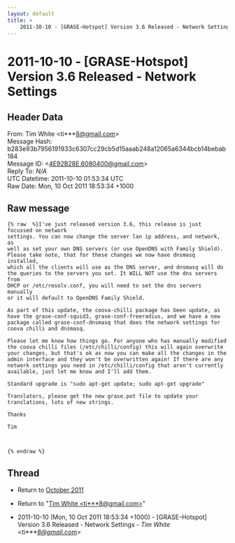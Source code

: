 ```yaml
---
layout: default
title: >
    2011-10-10 - [GRASE-Hotspot] Version 3.6 Released - Network Settings
---
```


# 2011-10-10 - [GRASE-Hotspot] Version 3.6 Released - Network Settings

## Header Data

From: Tim White \<ti***8@gmail.com\><br>
Message Hash: b283e93b7956191933c6307cc29cb5d15aaab248a12065a6344bcb14bebab184<br>
Message ID: \<4E92B28E.6080400@gmail.com\><br>
Reply To: _N/A_<br>
UTC Datetime: 2011-10-10 01:53:34 UTC<br>
Raw Date: Mon, 10 Oct 2011 18:53:34 +1000<br>

## Raw message

```
{% raw  %}I've just released version 3.6, this release is just focussed on network 
settings. You can now change the server lan ip address, and network, as 
well as set your own DNS servers (or use OpenDNS with Family Shield).
Please take note, that for these changes we now have dnsmasq installed, 
which all the clients will use as the DNS server, and dnsmasq will do 
the queries to the servers you set. It WILL NOT use the dns servers from 
DHCP or /etc/resolv.conf, you will need to set the dns servers manually 
or it will default to OpenDNS Family Shield.

As part of this update, the coova-chilli package has been update, as 
have the grase-conf-squid3, grase-conf-freeradius, and we have a new 
package called grase-conf-dnsmasq that does the network settings for 
coova chilli and dnsmasq.

Please let me know how things go. For anyone who has manually modified 
the coova chilli files (/etc/chilli/config) this will again overwrite 
your changes, but that's ok as now you can make all the changes in the 
admin interface and they won't be overwritten again! If there are any 
network settings you need in /etc/chilli/config that aren't currently 
available, just let me know and I'll add them.

Standard upgrade is "sudo apt-get update; sudo apt-get upgrade"

Translators, please get the new grase.pot file to update your 
translations, lots of new strings.

Thanks

Tim



{% endraw %}
```

## Thread

+ Return to [October 2011](/archive/2011/10)

+ Return to "[Tim White <ti***8<span>@</span>gmail.com>](/authors/ti___8_at_gmail_com)"

+ 2011-10-10 (Mon, 10 Oct 2011 18:53:34 +1000) - [GRASE-Hotspot] Version 3.6 Released - Network Settings - _Tim White \<ti***8@gmail.com\>_

